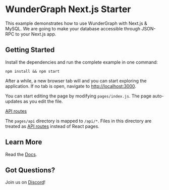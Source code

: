 # WunderGraph Next.js Starter

This example demonstrates how to use WunderGraph with Next.js & MySQL. We are going to make your database accessible through JSON-RPC to your Next.js app.

## Getting Started

Install the dependencies and run the complete example in one command:

```shell
npm install && npm start
```

After a while, a new browser tab will and you can start exploring the application. If no tab is open, navigate to [http://localhost:3000](http://localhost:3000).

You can start editing the page by modifying `pages/index.js`. The page auto-updates as you edit the file.

[API routes](https://nextjs.org/docs/api-routes/introduction) 

The `pages/api` directory is mapped to `/api/*`. Files in this directory are treated as [API routes](https://nextjs.org/docs/api-routes/introduction) instead of React pages.

## Learn More

Read the [Docs](https://wundergraph.com/docs).

## Got Questions?

Join us on [Discord](https://wundergraph.com/discord)!
